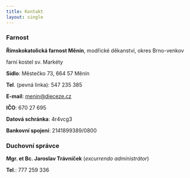 ```yaml
---
title: Kontakt
layout: single
---
```

### Farnost
**Římskokatolická farnost Měnín**, modřické děkanství, okres Brno-venkov

farní kostel sv. Markéty

**Sídlo**: Městečko 73, 664 57 Měnín

**Tel**. (pevná linka): 547 235 385

**E-mail**: [menin@dieceze.cz](mailto:menin@diezece.cz)

**IČO**: 670 27 695

**Datová schránka**: 4r4vcg3

**Bankovní spojení**: 2141899389/0800

### Duchovní správce
**Mgr. et Bc. Jaroslav Trávníček** (*excurrendo administrátor*)

**Tel**.: 777 259 336